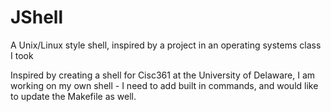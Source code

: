 # JShell
A Unix/Linux style shell, inspired by a project in an operating systems class I took

Inspired by creating a shell for Cisc361 at the University of Delaware, I am working on my own shell - I need to add built in commands, 
  and would like to update the Makefile as well.
